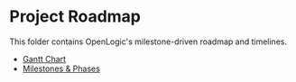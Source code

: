 # Project Roadmap

This folder contains OpenLogic's milestone-driven roadmap and timelines.

- [Gantt Chart](gantt.md)
- [Milestones & Phases](milestones.md)
